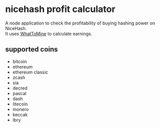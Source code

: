 # nicehash profit calculator
A node application to check the profitability of buying hashing power on NiceHash.  
It uses [WhatToMine](https://whattomine.com/) to calculate earnings.

## supported coins
 * bitcoin
 * ethereum
 * ethereum classic
 * zcash
 * sia
 * decred
 * pascal
 * dash
 * litecoin
 * monero
 * keccak
 * lbry

